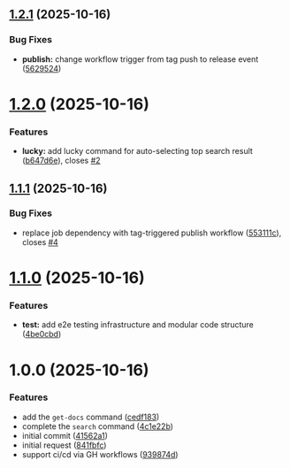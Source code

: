 ## [1.2.1](https://github.com/mattjmcnaughton/context7-cli/compare/v1.2.0...v1.2.1) (2025-10-16)


### Bug Fixes

* **publish:** change workflow trigger from tag push to release event ([5629524](https://github.com/mattjmcnaughton/context7-cli/commit/5629524257ca6d97c3cf29ccda34d21114f66a5d))

# [1.2.0](https://github.com/mattjmcnaughton/context7-cli/compare/v1.1.1...v1.2.0) (2025-10-16)


### Features

* **lucky:** add lucky command for auto-selecting top search result ([b647d6e](https://github.com/mattjmcnaughton/context7-cli/commit/b647d6eeb32b1a1f9eba9736669a44f500849318)), closes [#2](https://github.com/mattjmcnaughton/context7-cli/issues/2)

## [1.1.1](https://github.com/mattjmcnaughton/context7-cli/compare/v1.1.0...v1.1.1) (2025-10-16)


### Bug Fixes

* replace job dependency with tag-triggered publish workflow ([553111c](https://github.com/mattjmcnaughton/context7-cli/commit/553111cfbae251d509475402b1436b7db76d3f23)), closes [#4](https://github.com/mattjmcnaughton/context7-cli/issues/4)

# [1.1.0](https://github.com/mattjmcnaughton/context7-cli/compare/v1.0.0...v1.1.0) (2025-10-16)


### Features

* **test:** add e2e testing infrastructure and modular code structure ([4be0cbd](https://github.com/mattjmcnaughton/context7-cli/commit/4be0cbd525c5dec8d012a1e403ddf06cb0d87067))

# 1.0.0 (2025-10-16)


### Features

* add the `get-docs` command ([cedf183](https://github.com/mattjmcnaughton/context7-cli/commit/cedf183c6f8a3c2a141580263ab552a845c48be4))
* complete the `search` command ([4c1e22b](https://github.com/mattjmcnaughton/context7-cli/commit/4c1e22bd8c36841ee8eb6d927804c14b9d880570))
* initial commit ([41562a1](https://github.com/mattjmcnaughton/context7-cli/commit/41562a1d71d3fbd8165311c84b3516ef7bcd4a85))
* initial request ([841fbfc](https://github.com/mattjmcnaughton/context7-cli/commit/841fbfc8664c6d5035df17db7f809799c89eb21e))
* support ci/cd via GH workflows ([939874d](https://github.com/mattjmcnaughton/context7-cli/commit/939874dbb2f0dd640deea3285d4adc52eebc8fc4))

